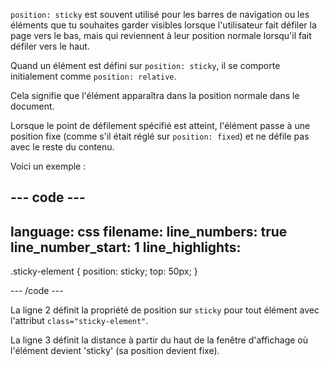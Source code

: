 `position: sticky` est souvent utilisé pour les barres de navigation ou les éléments que tu souhaites garder visibles lorsque l'utilisateur fait défiler la page vers le bas, mais qui reviennent à leur position normale lorsqu'il fait défiler vers le haut.

Quand un élément est défini sur `position: sticky`, il se comporte initialement comme `position: relative`.

Cela signifie que l'élément apparaîtra dans la position normale dans le document.

Lorsque le point de défilement spécifié est atteint, l'élément passe à une position fixe (comme s'il était réglé sur `position: fixed`) et ne défile pas avec le reste du contenu.

Voici un exemple :

## --- code ---

language: css
filename:
line_numbers: true
line_number_start: 1
line_highlights:
-----------------------------------------------------

.sticky-element {
position: sticky;
top: 50px;
}

\--- /code ---

La ligne 2 définit la propriété de position sur `sticky` pour tout élément avec l'attribut `class="sticky-element"`.

La ligne 3 définit la distance à partir du haut de la fenêtre d'affichage où l'élément devient 'sticky' (sa position devient fixe).